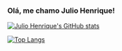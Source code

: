 ### Olá, me chamo Julio Henrique!


[![Julio Henrique's GitHub stats](https://github-readme-stats.vercel.app/api?username=juliohenriquec&show_icons=true&theme=tokyonight)](https://github.com/juliohenriquec/github-readme-stats)

[![Top Langs](https://github-readme-stats.vercel.app/api/top-langs/?username=juliohenriquec&layout=compact&theme=tokyonight)](https://github.com/juliohenriquec/github-readme-stats)





<!--

**juliohenriquec/juliohenriquec** is a ✨ _special_ ✨ repository because its `README.md` (this file) appears on your GitHub profile.

Here are some ideas to get you started:

- 🔭 I’m currently working on ...
- 🌱 I’m currently learning ...
- 👯 I’m looking to collaborate on ...
- 🤔 I’m looking for help with ...
- 💬 Ask me about ...
- 📫 How to reach me: ...
- 😄 Pronouns: ...
- ⚡ Fun fact: ...
-->


